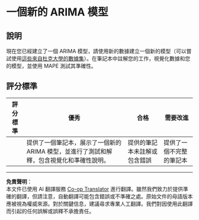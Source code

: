 <!--
CO_OP_TRANSLATOR_METADATA:
{
  "original_hash": "1c814013e10866dfd92cdb32caaae3ac",
  "translation_date": "2025-08-29T20:43:05+00:00",
  "source_file": "7-TimeSeries/2-ARIMA/assignment.md",
  "language_code": "mo"
}
-->
# 一個新的 ARIMA 模型

## 說明

現在您已經建立了一個 ARIMA 模型，請使用新的數據建立一個新的模型（可以嘗試使用[這些來自杜克大學的數據集](http://www2.stat.duke.edu/~mw/ts_data_sets.html)）。在筆記本中註解您的工作，視覺化數據和您的模型，並使用 MAPE 測試其準確性。

## 評分標準

| 評分標準 | 優秀                                                                                                           | 合格                                                 | 需要改進                   |
| -------- | ------------------------------------------------------------------------------------------------------------- | --------------------------------------------------- | -------------------------- |
|          | 提供了一個筆記本，展示了一個新的 ARIMA 模型，並進行了測試和解釋，包含視覺化和準確性說明。                       | 提供的筆記本未註解或包含錯誤                        | 提供了一個不完整的筆記本   |

---

**免責聲明**：  
本文件已使用 AI 翻譯服務 [Co-op Translator](https://github.com/Azure/co-op-translator) 進行翻譯。雖然我們致力於提供準確的翻譯，但請注意，自動翻譯可能包含錯誤或不準確之處。原始文件的母語版本應被視為權威來源。對於關鍵信息，建議尋求專業人工翻譯。我們對因使用此翻譯而引起的任何誤解或誤釋不承擔責任。